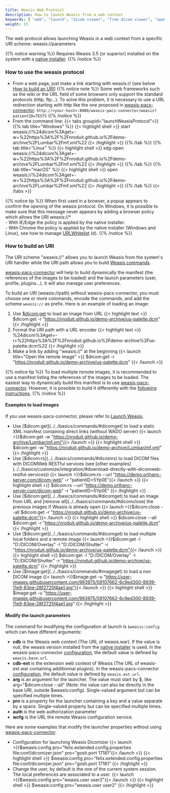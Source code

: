 ```yaml
---
title: Weasis Web Protocol
description: How to launch Weasis from a web context
keywords: [ "web", "launch", "dicom viewer", "free dicom viewer", "open source dicom viewer", "weasis dicom viewer",  "multi-platform dicom viewer", "dicom", "pacs", "pacs viewer" ]
weight: 15
---
```


The web protocol allows launching Weasis in a web context from a specific URI scheme: weasis://parameters

{{% notice warning %}}
Requires Weasis 3.5 (or superior) installed on the system with a [native installer](../).
{{% /notice %}}

### How to use the weasis protocol

* From a web page, just make a link starting with weasis:// (see below [How to build an URI](#how-to-build-an-uri))
{{% notice note %}}
Some web frameworks such as the wiki or the URL field of some browsers only support the standard protocols (http, ftp...). To solve this problem, it is necessary to use a URL redirection starting with http like the one proposed in <a target="_blank" href="https://github.com/nroduit/weasis-pacs-connector">weasis-pacs-connector</a>: `http://<your-host>:8080/weasis-pacs-connector/weasis?patientID=TESTS`
{{% /notice %}}
* From the command line:
{{< tabs groupid="launchWeasisProtocol">}}
{{% tab title="Windows" %}}
{{< highlight shell >}}
start weasis://%24dicom%3Aget+-w+%22https%3A%2F%2Fnroduit.github.io%2Fdemo-archive%2FLumbar%2Fmf.xml%22
{{< /highlight >}}
{{% /tab %}}
{{% tab title="Linux" %}}
{{< highlight shell >}}
xdg-open weasis://%24dicom%3Aget+-w+%22https%3A%2F%2Fnroduit.github.io%2Fdemo-archive%2FLumbar%2Fmf.xml%22
{{< /highlight >}}
{{% /tab %}}
{{% tab title="macOS" %}}
{{< highlight shell >}}
open weasis://%24dicom%3Aget+-w+%22https%3A%2F%2Fnroduit.github.io%2Fdemo-archive%2FLumbar%2Fmf.xml%22
{{< /highlight >}}
{{% /tab %}}
{{< /tabs >}}

{{% notice tip %}}
When first used in a browser, a popup appears to confirm the opening of the weasis protocol. On Windows, it is possible to make sure that this message never appears by adding a browser policy which allows the URI weasis://\*<br>- With IE/Edge the policy is applied by the native installer.<br>- With Chrome the policy is applied by the native installer (Windows and Linux), see how to manage <a target="_blank" href="https://support.google.com/chrome/a/answer/7532419?hl=en">URLWhitelist</a> (d).
{{% /notice %}}

### How to build an URI

The URI scheme "weasis://" allows you to launch Weasis from the system's URI handler while the URI path allows you to build [Weasis commands](../../basics/commands).

<a target="_blank" href="https://github.com/nroduit/weasis-pacs-connector#launch-weasis">weasis-pacs-connector</a> will help to build dynamically the manifest (the references of the images to be loaded) and the launch parameters (user, profile, plugins...). It will also manage user preferences.

To build an URI (weasis://path) without weasis-pacs-connector, you must choose one or more commands, encode the commands, and add the scheme `weasis://` as prefix. Here is an example of loading an image:

1. Use [$dicom:get](../../basics/commands/#dicomget) to load an image from URL
{{< highlight text >}}
$dicom:get -r "https://nroduit.github.io/demo-archive/us-palette.dcm"
{{< /highlight >}}
2. Format the URI path with a URL encoder
{{< highlight text >}}
%24dicom%3Aget+-r+%22https%3A%2F%2Fnroduit.github.io%2Fdemo-archive%2Fus-palette.dcm%22
{{< /highlight >}}
3. Make a link by adding "weasis://" at the beginning
{{< launch title="Open the remote image" >}}
$dicom:get -r "https://nroduit.github.io/demo-archive/us-palette.dcm"
{{< /launch >}}

{{% notice tip %}}
To load multiple remote images, it is recommended to use a manifest listing the references of the images to be loaded. The easiest way to dynamically build this manifest is to use <a target="_blank" href="https://github.com/nroduit/weasis-pacs-connector">weasis-pacs-connector</a>. However, it is possible to build it differently with the [following instructions](../../basics/customize/integration/#build-an-xml-manifest).
{{% /notice %}}

#### Examples to load images

If you use weasis-pacs-connector, please refer to <a target="_blank" href="https://github.com/nroduit/weasis-pacs-connector#launch-weasis">Launch Weasis</a>.

* Use [$dicom:get](../../basics/commands/#dicomget) to load a static XML manifest containing direct links (without WADO server) {{< launch >}}$dicom:get -w "https://nroduit.github.io/demo-archive/Lumbar/mf.xml"{{< /launch >}}
{{< highlight shell >}}
$dicom:get -w "https://nroduit.github.io/demo-archive/Lumbar/mf.xml"
{{< /highlight >}}
* Use [$dicom:rs](../../basics/commands/#dicomrs) to load DICOM files with DICOMWeb RESTful services (see [other examples](../../basics/customize/integration/#download-directly-with-dicomweb-restful-services)) {{< launch >}}$dicom:rs --url "https://demo.orthanc-server.com/dicom-web" -r "patientID=5Yp0E"{{< /launch >}}
{{< highlight shell >}}
$dicom:rs --url "https://demo.orthanc-server.com/dicom-web" -r "patientID=5Yp0E"
{{< /highlight >}}
* Use [$dicom:get](../../basics/commands/#dicomget) to load an image from URL and [remove all](../../basics/commands/#dicomclose) the previous images if Weasis is already open {{< launch >}}$dicom:close --all $dicom:get -r "https://nroduit.github.io/demo-archive/us-palette.dcm"{{< /launch >}}
{{< highlight shell >}}
$dicom:close --all $dicom:get -r "https://nroduit.github.io/demo-archive/us-palette.dcm"
{{< /highlight >}}
* Use [$dicom:get](../../basics/commands/#dicomget) to load multiple local folders and a remote image {{< launch >}}$dicom:get -l "D:/DICOM/Overlay" -l "D:/DICOM/Shutter" -r "https://nroduit.github.io/demo-archive/us-palette.dcm"{{< /launch >}}
{{< highlight shell >}}
$dicom:get -l "D:/DICOM/Overlay" -l "D:/DICOM/Shutter" -r "https://nroduit.github.io/demo-archive/us-palette.dcm"
{{< /highlight >}}
* Use [$image:get](../../basics/commands/#imageget) to load a non DICOM image {{< launch >}}$image:get -u "https://user-images.githubusercontent.com/993975/59107662-6c9ed300-8939-11e9-83ee-28f2725f4ae1.jpg"{{< /launch >}}
{{< highlight shell >}}
$image:get -u "https://user-images.githubusercontent.com/993975/59107662-6c9ed300-8939-11e9-83ee-28f2725f4ae1.jpg"
{{< /highlight >}}

#### Modify the launch parameters

The command for modifying the configuration at launch is `$weasis:config` which can have different arguments:

* **cdb** is the Weasis web context (The URL of weasis.war). If the value is null, the weasis version installed from the [native installer](../) is used. In the weasis-pacs-connector <a target="_blank" href="https://github.com/nroduit/weasis-pacs-connector/blob/master/src/main/resources/weasis-pacs-connector.properties">configuration</a>, the default value is defined by `weasis.base.url`.
* **cdb-ext** is the extension web context of Weasis (The URL of weasis-ext.war containing additionnal plugins). In the weasis-pacs-connector <a target="_blank" href="https://github.com/nroduit/weasis-pacs-connector/blob/master/src/main/resources/weasis-pacs-connector.properties">configuration</a>, the default value is defined by `weasis.ext.url`.
* **arg** is an argument for the launcher. The value must start by $, like arg="$dicom:close --all" (Note: the value can also be directly in the base URI, outside $weasis:config). Single-valued argument but can be specified multiple times.
* **pro** is a property for the launcher containing a key and a value separate by a space. Single-valued property but can be specified multiple times.
* **auth** is the web authorization parameter
* **wcfg** is the URL the remote Weasis configuration service.

Here are some examples that modify the launcher properties without using <a target="_blank" href="https://github.com/nroduit/weasis-pacs-connector#launch-weasis">weasis-pacs-connector</a>:

* Configuration for launching Weasis Dicomizer {{< launch >}}$weasis:config pro="felix.extended.config.properties file:conf/dicomizer.json" pro="gosh.port 17181"{{< /launch >}}
{{< highlight shell >}}
$weasis:config pro="felix.extended.config.properties file:conf/dicomizer.json" pro="gosh.port 17181"
{{< /highlight >}}
* Change the user, by default is the one of the current system session. The local preferences are associated to a user. {{< launch >}}$weasis:config pro="weasis.user user2"{{< /launch >}}
{{< highlight shell >}}
$weasis:config pro="weasis.user user2"
{{< /highlight >}}
